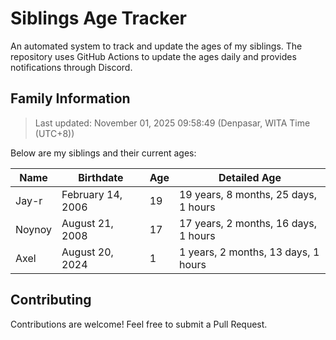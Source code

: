 # Siblings Age Tracker

An automated system to track and update the ages of my siblings. The repository uses GitHub Actions to update the ages daily and provides notifications through Discord.

## Family Information

> Last updated: November 01, 2025 09:58:49 (Denpasar, WITA Time (UTC+8))

Below are my siblings and their current ages:

| Name | Birthdate | Age | Detailed Age |
|------|-----------|-----|-------------|
| Jay-r | February 14, 2006 | 19 | 19 years, 8 months, 25 days, 1 hours |
| Noynoy | August 21, 2008 | 17 | 17 years, 2 months, 16 days, 1 hours |
| Axel | August 20, 2024 | 1 | 1 years, 2 months, 13 days, 1 hours |

## Contributing

Contributions are welcome! Feel free to submit a Pull Request.